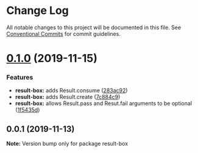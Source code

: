 # Change Log

All notable changes to this project will be documented in this file.
See [Conventional Commits](https://conventionalcommits.org) for commit guidelines.

# [0.1.0](https://github.com/rafamel/utils/compare/result-box@0.0.1...result-box@0.1.0) (2019-11-15)


### Features

* **result-box:** adds Result.consume ([283ac92](https://github.com/rafamel/utils/commit/283ac920c12508446ea6f397f7f4fc64ee3cf8a3))
* **result-box:** adds Result.create ([7c884c9](https://github.com/rafamel/utils/commit/7c884c961ba24300e3f2c1991aaf32617805e628))
* **result-box:** allows Result.pass and Resut.fail arguments to be optional ([1f5435d](https://github.com/rafamel/utils/commit/1f5435dc09f7d0a89a77e422049b71d96e3cfaf1))





## 0.0.1 (2019-11-13)

**Note:** Version bump only for package result-box
